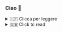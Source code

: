 ### Ciao 👋

<details>
  <summary>🇮🇹 Clicca per leggere</summary>
  
  Benvenuto sulla mia pagina GitHub!
  Mi chiamo Daniele Salatti, e lavoro come Software Engineer per Facebook a Seattle.
  
</details>

<details>
  <summary>🇬🇧 Click to read</summary>
  
  Welcome to my GitHub home!
  My name is Daniele Salatti, and I work as a Software Engineer at Facebook in Seattle.
  
</details>



<!--
**DanieleSalatti/DanieleSalatti** is a ✨ _special_ ✨ repository because its `README.md` (this file) appears on your GitHub profile.

Here are some ideas to get you started:

- 🔭 I’m currently working on ...
- 🌱 I’m currently learning ...
- 👯 I’m looking to collaborate on ...
- 🤔 I’m looking for help with ...
- 💬 Ask me about ...
- 📫 How to reach me: ...
- 😄 Pronouns: ...
- ⚡ Fun fact: ...
-->
